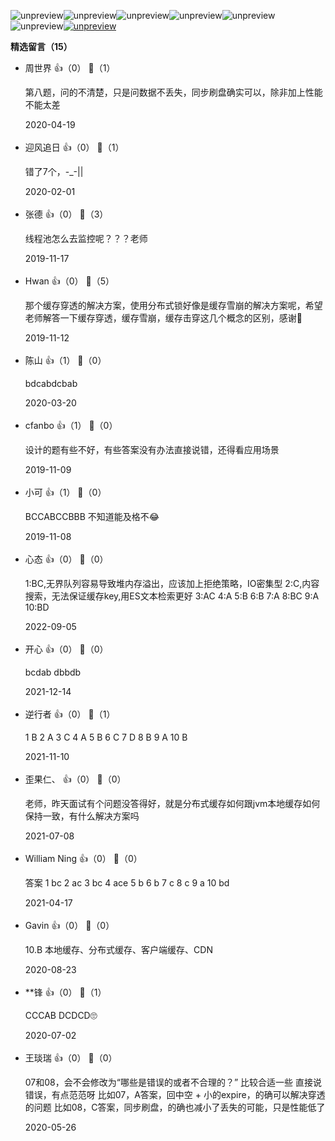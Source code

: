 ![unpreview](https://static001.geekbang.org/resource/image/0d/c9/0de41d53c767f04149c365014e53bbc9.jpg?wh=750%2A881)![unpreview](https://static001.geekbang.org/resource/image/88/da/88786b56bbd1f5d19bd924e5c3b982da.jpg?wh=750%2A1109)![unpreview](https://static001.geekbang.org/resource/image/61/96/618f33da857e9180302feca801826496.jpg?wh=750%2A1303)![unpreview](https://static001.geekbang.org/resource/image/f9/af/f9a1d75d3d1df97ee1ddfd6cc313a6af.jpg?wh=750%2A1335)![unpreview](https://static001.geekbang.org/resource/image/09/d2/096ceab6ed7e91d6fd8b465a6829d4d2.jpg?wh=750%2A1551)![unpreview](https://static001.geekbang.org/resource/image/50/a9/507bce509859f34f3b70a4e07844dea9.jpg?wh=750%2A1615)[![unpreview](https://static001.geekbang.org/resource/image/7f/13/7f419c3c4fbf9ea57f9e76926e6c6813.jpg?wh=750%2A540)](https://time.geekbang.org/column/article/162811)
<div><strong>精选留言（15）</strong></div><ul>
<li><span>周世界</span> 👍（0） 💬（1）<p>第八题，问的不清楚，只是问数据不丢失，同步刷盘确实可以，除非加上性能不能太差</p>2020-04-19</li><br/><li><span>迎风追日</span> 👍（0） 💬（1）<p>错了7个，-_-||</p>2020-02-01</li><br/><li><span>张德</span> 👍（0） 💬（3）<p>线程池怎么去监控呢？？？老师</p>2019-11-17</li><br/><li><span>Hwan</span> 👍（0） 💬（5）<p>那个缓存穿透的解决方案，使用分布式锁好像是缓存雪崩的解决方案呢，希望老师解答一下缓存穿透，缓存雪崩，缓存击穿这几个概念的区别，感谢🙏</p>2019-11-12</li><br/><li><span>陈山</span> 👍（1） 💬（0）<p>bdcabdcbab</p>2020-03-20</li><br/><li><span>cfanbo</span> 👍（1） 💬（0）<p>设计的题有些不好，有些答案没有办法直接说错，还得看应用场景</p>2019-11-09</li><br/><li><span>小可</span> 👍（1） 💬（0）<p>BCCABCCBBB
不知道能及格不😂</p>2019-11-08</li><br/><li><span>心态</span> 👍（0） 💬（0）<p>1:BC,无界队列容易导致堆内存溢出，应该加上拒绝策略，IO密集型
2:C,内容搜索，无法保证缓存key,用ES文本检索更好
3:AC
4:A
5:B
6:B
7:A
8:BC
9:A
10:BD</p>2022-09-05</li><br/><li><span>开心</span> 👍（0） 💬（0）<p>bcdab dbbdb</p>2021-12-14</li><br/><li><span>逆行者</span> 👍（0） 💬（1）<p>1 B
2 A
3 C
4 A
5 B
6 C
7 D
8 B
9 A
10 B</p>2021-11-10</li><br/><li><span>歪果仁、</span> 👍（0） 💬（0）<p>老师，昨天面试有个问题没答得好，就是分布式缓存如何跟jvm本地缓存如何保持一致，有什么解决方案吗</p>2021-07-08</li><br/><li><span>William Ning</span> 👍（0） 💬（0）<p>答案
1 bc
2 ac
3 bc
4 ace
5 b
6 b
7 c
8 c
9 a
10 bd
</p>2021-04-17</li><br/><li><span>Gavin</span> 👍（0） 💬（0）<p>10.B 本地缓存、分布式缓存、客户端缓存、CDN</p>2020-08-23</li><br/><li><span>**锋</span> 👍（0） 💬（1）<p>CCCAB DCDCD🙄</p>2020-07-02</li><br/><li><span>王琰瑞</span> 👍（0） 💬（0）<p>07和08，会不会修改为“哪些是错误的或者不合理的？” 比较合适一些
直接说错误，有点范范呀
比如07，A答案，回中空 + 小的expire，的确可以解决穿透的问题
比如08，C答案，同步刷盘，的确也减小了丢失的可能，只是性能低了</p>2020-05-26</li><br/>
</ul>